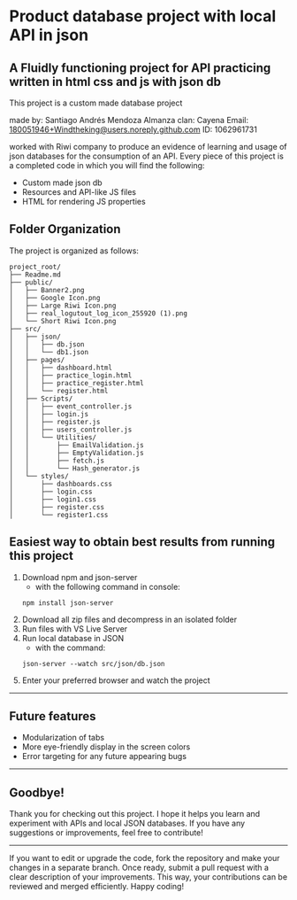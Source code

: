 
# Product database project with local API in json

## A Fluidly functioning project for API practicing written in html css and js with json db

This project is a custom made database project 

made by: Santiago Andrés Mendoza Almanza
clan: Cayena
Email: 180051946+Windtheking@users.noreply.github.com
ID: 1062961731

worked with Riwi company to produce an evidence of learning and usage of json databases for the consumption of an API. Every piece of this project is a completed code in which you will find the following:

- Custom made json db
- Resources and API-like JS files
- HTML for rendering JS properties

## Folder Organization

The project is organized as follows:

```plaintext
project_root/
├── Readme.md
├── public/
│   ├── Banner2.png
│   ├── Google Icon.png
│   ├── Large Riwi Icon.png
│   ├── real_logutout_log_icon_255920 (1).png
│   └── Short Riwi Icon.png
├── src/
│   ├── json/
│   │   ├── db.json
│   │   └── db1.json
│   ├── pages/
│   │   ├── dashboard.html
│   │   ├── practice_login.html
│   │   ├── practice_register.html
│   │   └── register.html
│   ├── Scripts/
│   │   ├── event_controller.js
│   │   ├── login.js
│   │   ├── register.js
│   │   ├── users_controller.js
│   │   └── Utilities/
│   │       ├── EmailValidation.js
│   │       ├── EmptyValidation.js
│   │       ├── fetch.js
│   │       └── Hash_generator.js
│   └── styles/
│       ├── dashboards.css
│       ├── login.css
│       ├── login1.css
│       ├── register.css
│       └── register1.css
```

## Easiest way to obtain best results from running this project

1. Download npm and json-server
    - with the following command in console:
    ```
    npm install json-server
    ```
2. Download all zip files and decompress in an isolated folder
3. Run files with VS Live Server
4. Run local database in JSON
    - with the command:
    ```
    json-server --watch src/json/db.json
    ```
5. Enter your preferred browser and watch the project

_______________
## Future features

- Modularization of tabs
- More eye-friendly display in the screen colors
- Error targeting for any future appearing bugs

---

## Goodbye!

Thank you for checking out this project. I hope it helps you learn and experiment with APIs and local JSON databases. If you have any suggestions or improvements, feel free to contribute!

---

If you want to edit or upgrade the code, fork the repository and make your changes in a separate branch. Once ready, submit a pull request with a clear description of your improvements. This way, your contributions can be reviewed and merged efficiently. Happy coding!
